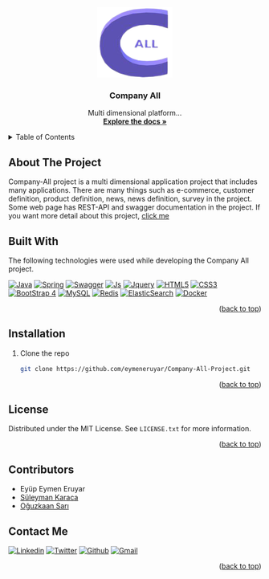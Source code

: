 <!-- PROJECT LOGO -->
<br />
<div align="center">
  <a href="https://github.com/eymeneruyar/Company-All-Project">
    <img src="image/logo.png" alt="Logo" style="background-color:white" width="150" height="140">
  </a>

  <h3 align="center">Company All </h3>

  <p align="center">
    Multi dimensional platform...
    <br />
    <a href="https://github.com/eymeneruyar/Company-All-Project"><strong>Explore the docs »</strong></a>
    <br />
  </p>
</div>

<!-- TABLE OF CONTENTS -->
<details>
  <summary>Table of Contents</summary>
  <ol>
    <li>
      <a href="#about-the-project">About The Project</a>
      <ul>
        <li><a href="#built-with">Built With</a></li>
      </ul>
    </li>
    <li>
      <a href="#getting-started">Getting Started</a>
      <ul>
        <li><a href="#installation">Installation</a></li>
      </ul>
    </li>
    <li><a href="#roadmap">Roadmap</a></li>
    <li><a href="#license">License</a></li>
    <li><a href="#contributors">Contributors</a></li>
    <li><a href="#contact-me">Contact Me</a></li>
  </ol>
</details>

<!-- ABOUT THE PROJECT -->
## About The Project

Company-All project is a multi dimensional application project that includes many applications. There are many things such as e-commerce, customer definition, product definition, news, news definition, survey in the project. Some web page has REST-API and swagger documentation in the project. If you want more detail about this project, <a href = "https://github.com/eymeneruyar/Company-All-Project/blob/main/CompanyAllProject.pdf">click me</a>

## Built With

The following technologies were used while developing the Company All project.

[![Java](https://img.shields.io/badge/Java-ED8B00?style=for-the-badge&logo=java&logoColor=white)](https://www.oracle.com/java/technologies/java8.html) [![Spring](https://img.shields.io/badge/Spring-6DB33F?style=for-the-badge&logo=spring&logoColor=white)](https://spring.io/) [![Swagger](https://img.shields.io/badge/-Swagger-%23Clojure?style=for-the-badge&logo=swagger&logoColor=white)](https://swagger.io/)  [![Js](https://img.shields.io/badge/JavaScript-F7DF1E?style=for-the-badge&logo=javascript&logoColor=black)](https://www.javascript.com/) [![Jquery](https://img.shields.io/badge/jQuery-0769AD?style=for-the-badge&logo=jquery&logoColor=white)](https://jquery.com/) [![HTML5](https://img.shields.io/badge/HTML5-E34F26?style=for-the-badge&logo=html5&logoColor=white)]() [![CSS3](https://img.shields.io/badge/CSS3-1572B6?style=for-the-badge&logo=css3&logoColor=white)]() [![BootStrap 4](https://img.shields.io/badge/Bootstrap-563D7C?style=for-the-badge&logo=bootstrap&logoColor=white)](https://getbootstrap.com/) [![MySQL](https://img.shields.io/badge/MySQL-00000F?style=for-the-badge&logo=mysql&logoColor=white)]() [![Redis](https://img.shields.io/badge/redis-%23DD0031.svg?style=for-the-badge&logo=redis&logoColor=white)](https://redis.io/) [![ElasticSearch](https://img.shields.io/badge/-ElasticSearch-005571?style=for-the-badge&logo=elasticsearch)](https://www.elastic.co/) [![Docker](https://img.shields.io/badge/docker-%230db7ed.svg?style=for-the-badge&logo=docker&logoColor=white)](https://www.docker.com/)

<p align="right">(<a href="#top">back to top</a>)</p> 

## Installation

1. Clone the repo
   
   ```sh
   git clone https://github.com/eymeneruyar/Company-All-Project.git
   ```

<p align="right">(<a href="#top">back to top</a>)</p>

<!-- LICENSE -->
## License

Distributed under the MIT License. See `LICENSE.txt` for more information.

<p align="right">(<a href="#top">back to top</a>)</p>

<!-- CONTRIBUTING -->
## Contributors

* Eyüp Eymen Eruyar
* <a href="https://github.com/slymnkrc">Süleyman Karaca</a>
* <a href="https://github.com/oguzkaansari">Oğuzkaan Sarı</a>

<!-- CONTACT -->
## Contact Me

[![Linkedin](https://img.shields.io/badge/LinkedIn-0077B5?style=for-the-badge&logo=linkedin&logoColor=white)](https://www.linkedin.com/in/eymeneruyar/) [![Twitter](https://img.shields.io/badge/Twitter-1DA1F2?style=for-the-badge&logo=twitter&logoColor=white)](https://twitter.com/EruyarEyup) [![Github](https://img.shields.io/badge/GitHub-100000?style=for-the-badge&logo=github&logoColor=white)](https://github.com/eymeneruyar) [![Gmail](https://img.shields.io/badge/Gmail-D14836?style=for-the-badge&logo=gmail&logoColor=white)](eruyareymen@gmail.com)

<p align="right">(<a href="#top">back to top</a>)</p>
